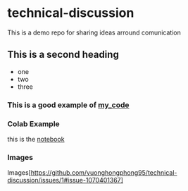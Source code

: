 # technical-discussion
This is a demo repo for sharing ideas arround comunication

## This is a second heading

* one
* two
* three

### This is a good example of [my_code](https://gist.github.com/vuonghongphong95/42efd80d35f245690dcae50a63f4799c)

### Colab Example

this is the [notebook](https://github.com/vuonghongphong95/technical-discussion/blob/d23aea330d7d7cd712ad67f77ca5a7f2eae16a1c/technical_docs.ipynb)

### Images

Images[https://github.com/vuonghongphong95/technical-discussion/issues/1#issue-1070401367]
